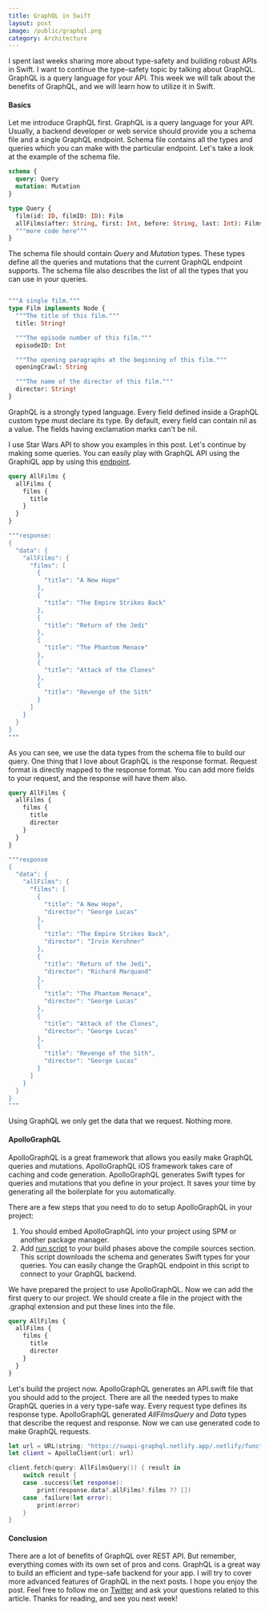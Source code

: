 ```yaml
---
title: GraphQL in Swift
layout: post
image: /public/graphql.png
category: Architecture
---
```


I spent last weeks sharing more about type-safety and building robust APIs in Swift. I want to continue the type-safety topic by talking about GraphQL. GraphQL is a query language for your API. This week we will talk about the benefits of GraphQL, and we will learn how to utilize it in Swift.

#### Basics
Let me introduce GraphQL first. GraphQL is a query language for your API. Usually, a backend developer or web service should provide you a schema file and a single GraphQL endpoint. Schema file contains all the types and queries which you can make with the particular endpoint. Let's take a look at the example of the schema file.

```graphql
schema {
  query: Query
  mutation: Mutation
}

type Query {
  film(id: ID, filmID: ID): Film
  allFilms(after: String, first: Int, before: String, last: Int): FilmsConnection
  """more code here"""
}
```

The schema file should contain *Query* and *Mutation* types. These types define all the queries and mutations that the current GraphQL endpoint supports. The schema file also describes the list of all the types that you can use in your queries.

```graphql

"""A single film."""
type Film implements Node {
  """The title of this film."""
  title: String!

  """The episode number of this film."""
  episodeID: Int

  """The opening paragraphs at the beginning of this film."""
  openingCrawl: String

  """The name of the director of this film."""
  director: String!
}
```

GraphQL is a strongly typed language. Every field defined inside a GraphQL custom type must declare its type. By default, every field can contain nil as a value. The fields having exclamation marks can't be nil.

I use Star Wars API to show you examples in this post. Let's continue by making some queries. You can easily play with GraphQL API using the GraphiQL app by using this [endpoint](https://swapi-graphql.netlify.app/.netlify/functions/index).

```graphql
query AllFilms {
  allFilms {
    films {
      title
    }
  }
}

"""response:
{
  "data": {
    "allFilms": {
      "films": [
        {
          "title": "A New Hope"
        },
        {
          "title": "The Empire Strikes Back"
        },
        {
          "title": "Return of the Jedi"
        },
        {
          "title": "The Phantom Menace"
        },
        {
          "title": "Attack of the Clones"
        },
        {
          "title": "Revenge of the Sith"
        }
      ]
    }
  }
}
"""
```

As you can see, we use the data types from the schema file to build our query. One thing that I love about GraphQL is the response format. Request format is directly mapped to the response format. You can add more fields to your request, and the response will have them also.

```graphql
query AllFilms {
  allFilms {
    films {
      title
      director
    }
  }
}

"""response
{
  "data": {
    "allFilms": {
      "films": [
        {
          "title": "A New Hope",
          "director": "George Lucas"
        },
        {
          "title": "The Empire Strikes Back",
          "director": "Irvin Kershner"
        },
        {
          "title": "Return of the Jedi",
          "director": "Richard Marquand"
        },
        {
          "title": "The Phantom Menace",
          "director": "George Lucas"
        },
        {
          "title": "Attack of the Clones",
          "director": "George Lucas"
        },
        {
          "title": "Revenge of the Sith",
          "director": "George Lucas"
        }
      ]
    }
  }
}
"""
```

Using GraphQL we only get the data that we request. Nothing more.

#### ApolloGraphQL
ApolloGraphQL is a great framework that allows you easily make GraphQL queries and mutations. ApolloGraphQL iOS framework takes care of caching and code generation. ApolloGraphQL generates Swift types for queries and mutations that you define in your project. It saves your time by generating all the boilerplate for you automatically.

There are a few steps that you need to do to setup ApolloGraphQL in your project:
1. You should embed ApolloGraphQL into your project using SPM or another package manager.
2. Add [run script](https://gist.github.com/mecid/6b19cc006939855748604de16bf12eca) to your build phases above the compile sources section. This script downloads the schema and generates Swift types for your queries. You can easily change the GraphQL endpoint in this script to connect to your GraphQL backend.

We have prepared the project to use ApolloGraphQL. Now we can add the first query to our project. We should create a file in the project with the .graphql extension and put these lines into the file.

```graphql
query AllFilms {
  allFilms {
    films {
      title
      director
    }
  }
}
```

Let's build the project now. ApolloGraphQL generates an API.swift file that you should add to the project. There are all the needed types to make GraphQL queries in a very type-safe way. Every request type defines its response type. ApolloGraphQL generated *AllFilmsQuery* and *Data* types that describe the request and response. Now we can use generated code to make GraphQL requests.

```swift
let url = URL(string: "https://swapi-graphql.netlify.app/.netlify/functions/index")!
let client = ApolloClient(url: url)

client.fetch(query: AllFilmsQuery()) { result in
    switch result {
    case .success(let response):
        print(response.data?.allFilms?.films ?? [])
    case .failure(let error):
        print(error)
    }
}
```

#### Conclusion
There are a lot of benefits of GraphQL over REST API. But remember, everything comes with its own set of pros and cons. GraphQL is a great way to build an efficient and type-safe backend for your app. I will try to cover more advanced features of GraphQL in the next posts. I hope you enjoy the post. Feel free to follow me on [Twitter](https://twitter.com/mecid) and ask your questions related to this article. Thanks for reading, and see you next week!